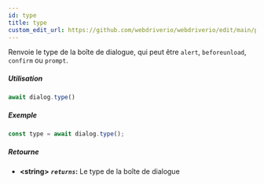 ```yaml
---
id: type
title: type
custom_edit_url: https://github.com/webdriverio/webdriverio/edit/main/packages/webdriverio/src/commands/dialog/type.ts
---
```


Renvoie le type de la boîte de dialogue, qui peut être `alert`, `beforeunload`, `confirm` ou `prompt`.

##### Utilisation

```js
await dialog.type()
```

##### Exemple

```js title="dialogType.js"
const type = await dialog.type();
```

##### Retourne

- **&lt;string&gt;**
            **<code><var>returns</var></code>:**   Le type de la boîte de dialogue
